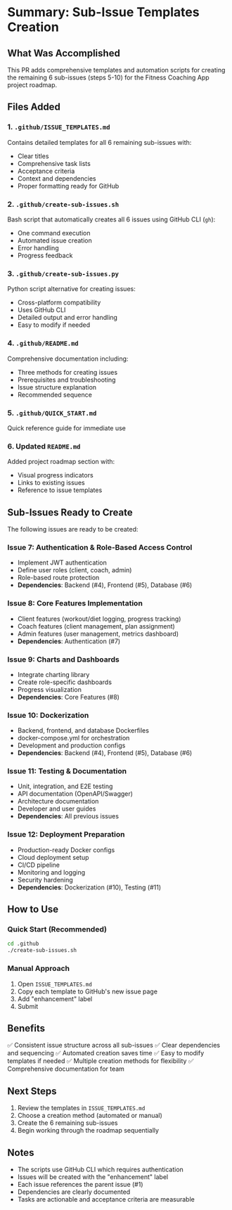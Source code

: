 # Summary: Sub-Issue Templates Creation

## What Was Accomplished

This PR adds comprehensive templates and automation scripts for creating the remaining 6 sub-issues (steps 5-10) for the Fitness Coaching App project roadmap.

## Files Added

### 1. `.github/ISSUE_TEMPLATES.md`
Contains detailed templates for all 6 remaining sub-issues with:
- Clear titles
- Comprehensive task lists
- Acceptance criteria
- Context and dependencies
- Proper formatting ready for GitHub

### 2. `.github/create-sub-issues.sh`
Bash script that automatically creates all 6 issues using GitHub CLI (`gh`):
- One command execution
- Automated issue creation
- Error handling
- Progress feedback

### 3. `.github/create-sub-issues.py`
Python script alternative for creating issues:
- Cross-platform compatibility
- Uses GitHub CLI
- Detailed output and error handling
- Easy to modify if needed

### 4. `.github/README.md`
Comprehensive documentation including:
- Three methods for creating issues
- Prerequisites and troubleshooting
- Issue structure explanation
- Recommended sequence

### 5. `.github/QUICK_START.md`
Quick reference guide for immediate use

### 6. Updated `README.md`
Added project roadmap section with:
- Visual progress indicators
- Links to existing issues
- Reference to issue templates

## Sub-Issues Ready to Create

The following issues are ready to be created:

### Issue 7: Authentication & Role-Based Access Control
- Implement JWT authentication
- Define user roles (client, coach, admin)
- Role-based route protection
- **Dependencies**: Backend (#4), Frontend (#5), Database (#6)

### Issue 8: Core Features Implementation
- Client features (workout/diet logging, progress tracking)
- Coach features (client management, plan assignment)
- Admin features (user management, metrics dashboard)
- **Dependencies**: Authentication (#7)

### Issue 9: Charts and Dashboards
- Integrate charting library
- Create role-specific dashboards
- Progress visualization
- **Dependencies**: Core Features (#8)

### Issue 10: Dockerization
- Backend, frontend, and database Dockerfiles
- docker-compose.yml for orchestration
- Development and production configs
- **Dependencies**: Backend (#4), Frontend (#5), Database (#6)

### Issue 11: Testing & Documentation
- Unit, integration, and E2E testing
- API documentation (OpenAPI/Swagger)
- Architecture documentation
- Developer and user guides
- **Dependencies**: All previous issues

### Issue 12: Deployment Preparation
- Production-ready Docker configs
- Cloud deployment setup
- CI/CD pipeline
- Monitoring and logging
- Security hardening
- **Dependencies**: Dockerization (#10), Testing (#11)

## How to Use

### Quick Start (Recommended)
```bash
cd .github
./create-sub-issues.sh
```

### Manual Approach
1. Open `ISSUE_TEMPLATES.md`
2. Copy each template to GitHub's new issue page
3. Add "enhancement" label
4. Submit

## Benefits

✅ Consistent issue structure across all sub-issues
✅ Clear dependencies and sequencing
✅ Automated creation saves time
✅ Easy to modify templates if needed
✅ Multiple creation methods for flexibility
✅ Comprehensive documentation for team

## Next Steps

1. Review the templates in `ISSUE_TEMPLATES.md`
2. Choose a creation method (automated or manual)
3. Create the 6 remaining sub-issues
4. Begin working through the roadmap sequentially

## Notes

- The scripts use GitHub CLI which requires authentication
- Issues will be created with the "enhancement" label
- Each issue references the parent issue (#1)
- Dependencies are clearly documented
- Tasks are actionable and acceptance criteria are measurable
